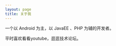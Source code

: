 ```yaml
---
layout: page
title: 关于我 
---
```


一个以 Android 为主，以 JavaEE 、PHP 为辅的开发者。
<p>
平时喜欢看看youtube，逛逛技术论坛。
<p>
<!--
<img src= "/images/qrcode.jpg"/>
<img src= "/images/desc.jpg"/>
-->
<!-- {% include comments.html %} -->



